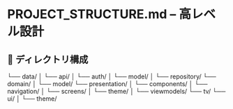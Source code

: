 # PROJECT_STRUCTURE.md – 高レベル設計

## 📁 ディレクトリ構成
└── data/
│   └── api/
│   └── auth/
│   └── model/
│   └── repository/
└── domain/
│   └── model/
└── presentation/
│   └── components/
│   └── navigation/
│   └── screens/
│   └── theme/
│   └── viewmodels/
└── tv/
└── ui/
│   └── theme/

